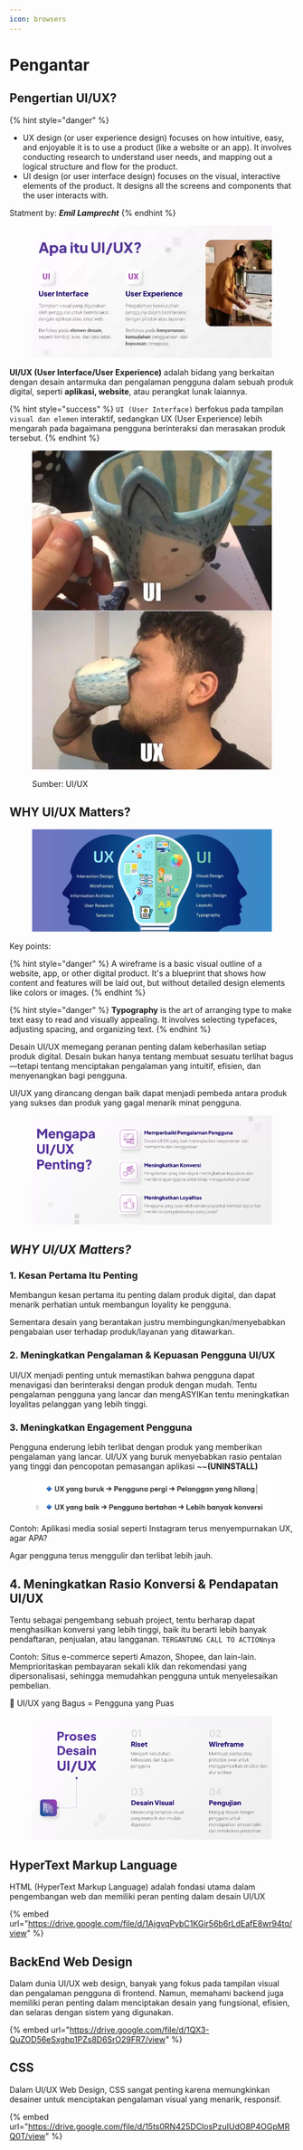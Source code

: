 ```yaml
---
icon: browsers
---
```


# Pengantar

## Pengertian UI/UX?

{% hint style="danger" %}
* UX design (or user experience design) focuses on how intuitive, easy, and enjoyable it is to use a product (like a website or an app). It involves conducting research to understand user needs, and mapping out a logical structure and flow for the product.
* UI design (or user interface design) focuses on the visual, interactive elements of the product. It designs all the screens and components that the user interacts with.

Statment by: _**Emil Lamprecht**_
{% endhint %}

<figure><img src="../.gitbook/assets/image (5) (1).png" alt=""><figcaption></figcaption></figure>

**UI/UX (User Interface/User Experience)** adalah bidang yang berkaitan dengan desain antarmuka dan pengalaman pengguna dalam sebuah produk digital, seperti **aplikasi, website**, atau perangkat lunak laiannya.&#x20;

{% hint style="success" %}
`UI (User Interface)` berfokus pada tampilan `visual dan elemen` interaktif, sedangkan UX (User Experience) lebih mengarah pada bagaimana pengguna berinteraksi dan merasakan produk tersebut.
{% endhint %}

<figure><img src="../.gitbook/assets/image (19).png" alt=""><figcaption><p>Sumber: UI/UX</p></figcaption></figure>

## WHY UI/UX Matters?

<figure><img src="../.gitbook/assets/image (20).png" alt=""><figcaption></figcaption></figure>

Key points:

{% hint style="danger" %}
A wireframe is a basic visual outline of a website, app, or other digital product. It's a blueprint that shows how content and features will be laid out, but without detailed design elements like colors or images.&#x20;
{% endhint %}

{% hint style="danger" %}
**Typography** is the art of arranging type to make text easy to read and visually appealing. It involves selecting typefaces, adjusting spacing, and organizing text.&#x20;
{% endhint %}

Desain UI/UX memegang peranan penting dalam keberhasilan setiap produk digital. Desain bukan hanya tentang membuat sesuatu terlihat bagus—tetapi tentang menciptakan pengalaman yang intuitif, efisien, dan menyenangkan bagi pengguna.&#x20;

UI/UX yang dirancang dengan baik dapat menjadi pembeda antara produk yang sukses dan produk yang gagal menarik minat pengguna.

<figure><img src="../.gitbook/assets/image (7) (1).png" alt=""><figcaption></figcaption></figure>

## _WHY UI/UX Matters?_

### 1. Kesan Pertama Itu Penting&#x20;

Membangun kesan pertama itu penting dalam produk digital, dan dapat menarik perhatian untuk membangun loyality ke pengguna.

Sementara desain yang berantakan justru membingungkan/menyebabkan pengabaian user terhadap produk/layanan yang ditawarkan.

### 2. Meningkatkan Pengalaman & Kepuasan Pengguna UI/UX&#x20;

UI/UX menjadi penting untuk memastikan bahwa pengguna dapat menavigasi dan berinteraksi dengan produk dengan mudah. Tentu pengalaman pengguna yang lancar dan mengASYIKan tentu meningkatkan loyalitas pelanggan yang lebih tinggi.

### 3. Meningkatkan Engagement Pengguna

Pengguna enderung lebih terlibat dengan produk yang memberikan pengalaman yang lancar. UI/UX yang buruk menyebabkan rasio pentalan yang tinggi dan pencopotan pemasangan aplikasi \~\~**(UNINSTALL)**

<figure><img src="../.gitbook/assets/Screenshot 2025-03-11 at 10.21.18.png" alt=""><figcaption></figcaption></figure>

Contoh: Aplikasi media sosial seperti Instagram terus menyempurnakan UX, agar APA?

Agar  pengguna terus menggulir dan terlibat lebih jauh.

## 4. Meningkatkan Rasio Konversi & Pendapatan UI/UX&#x20;

Tentu sebagai pengembang sebuah project, tentu berharap dapat menghasilkan konversi yang lebih tinggi, baik itu berarti lebih banyak pendaftaran, penjualan, atau langganan. `TERGANTUNG CALL TO ACTIONnya`

Contoh: Situs e-commerce seperti Amazon, Shopee, dan lain-lain. Memprioritaskan pembayaran sekali klik dan rekomendasi yang dipersonalisasi, sehingga memudahkan pengguna untuk menyelesaikan pembelian.

🚀 UI/UX yang Bagus = Pengguna yang Puas&#x20;

<figure><img src="../.gitbook/assets/image (8) (1).png" alt=""><figcaption></figcaption></figure>

## HyperText Markup Language&#x20;

HTML (HyperText Markup Language) adalah fondasi utama dalam pengembangan web dan memiliki peran penting dalam desain UI/UX

{% embed url="https://drive.google.com/file/d/1AjgvqPybC1KGir56b6rLdEafE8wr94tq/view" %}

## BackEnd Web Design

Dalam dunia UI/UX web design, banyak yang fokus pada tampilan visual dan pengalaman pengguna di frontend. Namun, memahami backend juga memiliki peran penting dalam menciptakan desain yang fungsional, efisien, dan selaras dengan sistem yang digunakan.

{% embed url="https://drive.google.com/file/d/1QX3-QuZOD56eSxghp1PZs8D6SrO29FR7/view" %}

## CSS

Dalam UI/UX Web Design, CSS sangat penting karena memungkinkan desainer untuk menciptakan pengalaman visual yang menarik, responsif.

{% embed url="https://drive.google.com/file/d/15ts0RN425DClosPzuIUdO8P4OGpMRQ0T/view" %}

